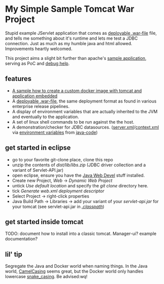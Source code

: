 # My Simple Sample Tomcat War Project
Stupid example JServlet application that comes as [deployable .war-file](https://github.com/maldex/MySimpleSampleTomcatWar/releases) file, and tells me something about it's runtime and lets me test a JDBC connection. Just as much as my humble java and html allowed. Improvements heartly welcomed.

This project aims a slight bit further than apache's [sample application](https://tomcat.apache.org/tomcat-7.0-doc/appdev/sample/), serving as PoC and [debug help](screenshots/).

## features
- [A sample how to create a custom docker image with tomcat and application embedded](dist/Docker/README.md)
- A [deployable .war-file](https://github.com/maldex/MySimpleSampleTomcatWar/releases), the same deployment format as found in various enterprise release pipelines.
- A display of environment variables that are actually inherited to the JVM and eventually to the application.
- A set of linux shell commands to be run against the the host.
- A demonstration/checker for JDBC datasources. ([server.xml](dist/server.xml)/[context.xml](dist/context.xml) via [environment variables](dist/Docker/load_env.sh) from [java-code](src/SimpleJdbcTest.java))

## get started in eclipse
- go to your favorite git-clone place, clone this repo
- unzip the contents of _dist/lib/libs.zip_ (JDBC driver collection and a variant of Servlet-API.jar)
- open eclipse, ensure you have the [Java Web Devel](README.eclipse.md) stuff installed.
- Create new Project, _Web_ -> _Dynamic Web Project_
- untick _Use default location_ and specify the _git clone_ directory here.
- tick _Generate web.xml deployment descriptor_
- Select Project -> right-click properties
- Java Build Path ->  Libraries -> add your variant of your _servlet-api.jar_ for your tomcat (see servlet-api.jar in [_.classpath_](.classpath))

## get started inside tomcat
TODO: document how to install into a classic tomcat. Manager-ui? example documentation?

## lil' tip
Segregate the Java and Docker world when naming things. In the Java world, [CamelCasing](https://en.wikipedia.org/wiki/Camel_case) seems great, but the Docker world only handles lowercase [snake_casing](https://en.wikipedia.org/wiki/Snake_case). Be advised:wq!